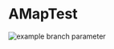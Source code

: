 # AMapTest

![example branch parameter](https://github.com/ms03001620/AMapTest/actions/workflows/test_ci.yml/badge.svg?branch=master)
